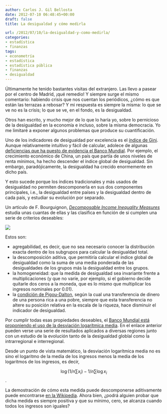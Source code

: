 ```yaml
---
author: Carlos J. Gil Bellosta
date: 2012-07-10 06:48:45+00:00
draft: false
title: La desigualdad y cómo medirla

url: /2012/07/10/la-desigualdad-y-como-medirla/
categories:
- estadística
- finanzas
tags:
- econometría
- estadística
- estadística pública
- finanzas
- desigualdad
---
```


Últimamente he tenido bastantes visitas del extranjero. Las llevo a pasear por el centro de Madrid, ¡qué remedio! Y siempre surge el mismo comentario: habiendo crisis que nos cuentan los periódicos, ¿cómo es que están las terrazas a rebosar? Y mi respuesta es siempre la misma: lo que se ve no es la crisis; lo que se ve, en el fondo, es la desigualdad.

Otros han escrito, y mucho mejor de lo que lo haría yo, sobre lo pernicioso de la desigualdad en la economía e incluso, sobre la misma democracia. Yo me limitaré a exponer algunos problemas que produce su cuantificación.

Uno de los indicadores de desigualdad por excelencia es el [índice de Gini](http://en.wikipedia.org/wiki/Gini_coefficient). Aunque relativamente intuitivo y fácil de calcular, adolece de algunas [deficiencias que ha puesto de evidencia el Banco Mundial](http://blogs.worldbank.org/developmenttalk/monitoring-inequality?cid=EXT_TWBN_D_EXT). Por ejemplo, el crecimiento económico de China, un país que partía de unos niveles de renta mínimos, ha hecho descender el índice global de desigualdad. Sin embargo, paradójicamente, la desigualdad ha crecido enormemente en dicho país.

Y esto sucede porque los índices tradicionales y más usados de desigualdad no permiten descomponerla en sus dos componentes principales, i.e., la desigualdad entre países y la desigualdad dentro de cada país, y estudiar su evolución por separado.

Un artículo de F. Bourguignon, [_Decomposable Income Inequality Measures_](http://www.jstor.org/discover/10.2307/1914138?uid=3737952&uid=2&uid=4&sid=21100907325061) estudia unas cuantas de ellas y las clasifica en función de si cumplen una serie de criterios deseables:

[![](/wp-uploads/2012/07/decomposable_inequality_measures.png)
](/wp-uploads/2012/07/decomposable_inequality_measures.png)

Estos son:

* agregabilidad, es decir, que no sea necesario conocer la distribución exacta dentro de los subgrupos para calcular la desigualdad total.
* la descomposición aditiva, que permitiría calcular el índice global de desigualdad como la suma de una media ponderada de las desigualdades de los grupos más la desigualdad entre los grupos.
* la homogeneidad: que la medida de desigualdad sea invariante frente a multiplicaciones (y que no varíe, por ejemplo, si el gobierno decide quitarle dos ceros a la moneda, que es lo mismo que multiplicar los ingresos nominales por 0.01).
* la [condición de Pigou-Dalton](http://en.wikipedia.org/wiki/Hugh_Dalton), según la cual una transferencia de dinero de una persona rica a una pobre, siempre que esta transferencia no altere su posición relativa en la escala de la riqueza, hace disminuir el indicador de desigualdad.

Por cumplir todas esas propiedades deseables, el [Banco Mundial está proponiendo el uso de la desviación logarítmica media](http://blogs.worldbank.org/developmenttalk/monitoring-inequality?cid=EXT_TWBN_D_EXT). En el enlace anterior pueden verse una serie de resultados aplicados a diversas regiones junto con un estudio de la evolución tanto de la desigualdad globlal como la intrarregional e interregional.

Desde un punto de vista matemático, la desviación logarítmica media no es sino el logaritmo de la media de los ingresos menos la media de los logaritmos de los ingresos, es decir,

$$ \log(1/n\sum x_i) - 1/n \sum \log x_i$$.

La demostración de cómo esta medida puede descomponerse aditivamente puede encontrarse [en la Wikipedia](http://en.wikipedia.org/wiki/Theil_index). Ahora bien, ¿podrá alguien probar que dicha medida es siempre positiva y que su mínimo, cero, se alcanza cuando todos los ingresos son iguales?
